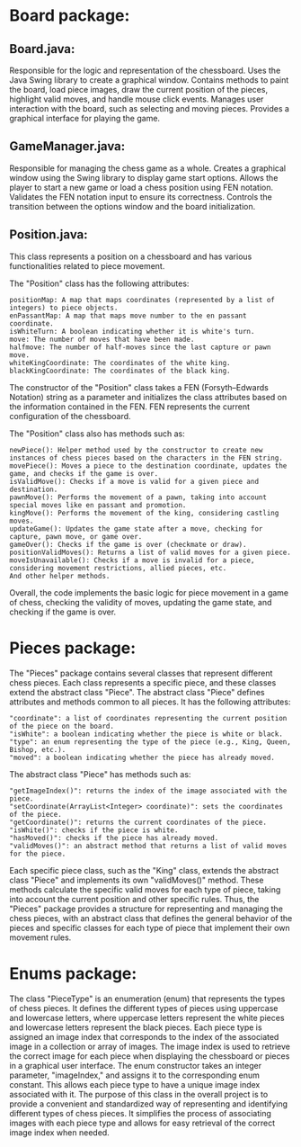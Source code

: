 # Board package:
## Board.java:
Responsible for the logic and representation of the chessboard.
Uses the Java Swing library to create a graphical window.
Contains methods to paint the board, load piece images, draw the current position of the pieces, highlight valid moves, and handle mouse click events.
Manages user interaction with the board, such as selecting and moving pieces.
Provides a graphical interface for playing the game.
## GameManager.java:
Responsible for managing the chess game as a whole.
Creates a graphical window using the Swing library to display game start options.
Allows the player to start a new game or load a chess position using FEN notation.
Validates the FEN notation input to ensure its correctness.
Controls the transition between the options window and the board initialization.
## Position.java:
This class represents a position on a chessboard and has various functionalities related to piece movement.

The "Position" class has the following attributes:
```
positionMap: A map that maps coordinates (represented by a list of integers) to piece objects.
enPassantMap: A map that maps move number to the en passant coordinate.
isWhiteTurn: A boolean indicating whether it is white's turn.
move: The number of moves that have been made.
halfmove: The number of half-moves since the last capture or pawn move.
whiteKingCoordinate: The coordinates of the white king.
blackKingCoordinate: The coordinates of the black king.
```
The constructor of the "Position" class takes a FEN (Forsyth–Edwards Notation) string as a parameter and initializes the class attributes based on the information contained in the FEN. FEN represents the current configuration of the chessboard.

The "Position" class also has methods such as:
```
newPiece(): Helper method used by the constructor to create new instances of chess pieces based on the characters in the FEN string.
movePiece(): Moves a piece to the destination coordinate, updates the game, and checks if the game is over.
isValidMove(): Checks if a move is valid for a given piece and destination.
pawnMove(): Performs the movement of a pawn, taking into account special moves like en passant and promotion.
kingMove(): Performs the movement of the king, considering castling moves.
updateGame(): Updates the game state after a move, checking for capture, pawn move, or game over.
gameOver(): Checks if the game is over (checkmate or draw).
positionValidMoves(): Returns a list of valid moves for a given piece.
moveIsUnavailable(): Checks if a move is invalid for a piece, considering movement restrictions, allied pieces, etc.
And other helper methods.
```
Overall, the code implements the basic logic for piece movement in a game of chess, checking the validity of moves, updating the game state, and checking if the game is over.


# Pieces package:
The "Pieces" package contains several classes that represent different chess pieces. Each class represents a specific piece, and these classes extend the abstract class "Piece".
The abstract class "Piece" defines attributes and methods common to all pieces. It has the following attributes:
```
"coordinate": a list of coordinates representing the current position of the piece on the board.
"isWhite": a boolean indicating whether the piece is white or black.
"type": an enum representing the type of the piece (e.g., King, Queen, Bishop, etc.).
"moved": a boolean indicating whether the piece has already moved.
```
The abstract class "Piece" has methods such as:
```
"getImageIndex()": returns the index of the image associated with the piece.
"setCoordinate(ArrayList<Integer> coordinate)": sets the coordinates of the piece.
"getCoordinate()": returns the current coordinates of the piece.
"isWhite()": checks if the piece is white.
"hasMoved()": checks if the piece has already moved.
"validMoves()": an abstract method that returns a list of valid moves for the piece.
```
Each specific piece class, such as the "King" class, extends the abstract class "Piece" and implements its own "validMoves()" method. These methods calculate the specific valid moves for each type of piece, taking into account the current position and other specific rules.
Thus, the "Pieces" package provides a structure for representing and managing the chess pieces, with an abstract class that defines the general behavior of the pieces and specific classes for each type of piece that implement their own movement rules.

# Enums package:
The class "PieceType" is an enumeration (enum) that represents the types of chess pieces. It defines the different types of pieces using uppercase and lowercase letters, where uppercase letters represent the white pieces and lowercase letters represent the black pieces.
Each piece type is assigned an image index that corresponds to the index of the associated image in a collection or array of images. The image index is used to retrieve the correct image for each piece when displaying the chessboard or pieces in a graphical user interface.
The enum constructor takes an integer parameter, "imageIndex," and assigns it to the corresponding enum constant. This allows each piece type to have a unique image index associated with it.
The purpose of this class in the overall project is to provide a convenient and standardized way of representing and identifying different types of chess pieces. It simplifies the process of associating images with each piece type and allows for easy retrieval of the correct image index when needed.
